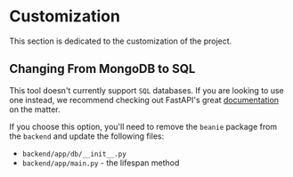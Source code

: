 # Customization

This section is dedicated to the customization of the project.

## Changing From MongoDB to SQL

This tool doesn't currently support `SQL` databases. If you are looking to use one instead, we recommend checking out FastAPI's great [documentation](https://fastapi.tiangolo.com/tutorial/sql-databases/?h=sql) on the matter.

If you choose this option, you'll need to remove the `beanie` package from the `backend` and update the following files:

- `backend/app/db/__init__.py`
- `backend/app/main.py` - the lifespan method
